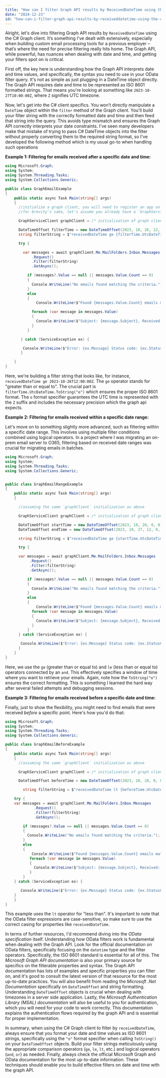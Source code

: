 ```yaml
---
title: "How can I filter Graph API results by ReceivedDateTime using the C# Graph client?"
date: "2024-12-23"
id: "how-can-i-filter-graph-api-results-by-receiveddatetime-using-the-c-graph-client"
---
```


Alright, let's dive into filtering Graph API results by `ReceivedDateTime` using the C# Graph client. It’s something I've dealt with extensively, especially when building custom email processing tools for a previous employer – that’s where the need for precise filtering really hits home. The Graph API, while powerful, has nuances when dealing with date and time, and getting your filters spot on is critical.

First off, the key here is understanding how the Graph API interprets date and time values, and specifically, the syntax you need to use in your OData filter query. It's not as simple as just plugging in a DateTime object directly. The Graph API requires date and time to be represented as ISO 8601 formatted strings. That means you're looking at something like `2023-10-27T10:00:00Z`, where `Z` signifies UTC timezone.

Now, let's get into the C# client specifics. You won’t directly manipulate a `DateTime` object within the `filter` method of the Graph client. You'll build your filter string with the correctly formatted date and time and then feed that string into the query. This avoids type mismatch and ensures the Graph API correctly interprets your date constraints. I've seen many developers make that mistake of trying to pass C# DateTime objects into the filter without properly converting them to the required string format, so I've developed the following method which is my usual go-to when handling such operations

**Example 1: Filtering for emails received after a specific date and time:**

```csharp
using Microsoft.Graph;
using System;
using System.Threading.Tasks;
using System.Collections.Generic;

public class GraphEmailExample
{
    public static async Task Main(string[] args)
    {
      //initialize a graph client, you will need to register an app on Azure and handle authentication.
      //for brevity's sake, let's assume you already have a `GraphServiceClient` instance called `graphClient`

      GraphServiceClient graphClient = /* initialization of graph client */;

      DateTimeOffset filterTime = new DateTimeOffset(2023, 10, 26, 12, 0, 0, TimeSpan.Zero); // UTC, October 26, 2023, 12:00:00
      string filterString = $"receivedDateTime ge {filterTime.UtcDateTime.ToString("o")}";

      try {

        var messages = await graphClient.Me.MailFolders.Inbox.Messages
            .Request()
            .Filter(filterString)
            .GetAsync();

          if (messages?.Value == null || messages.Value.Count == 0)
          {
            Console.WriteLine("No emails found matching the criteria.");
          }
          else
          {
              Console.WriteLine($"Found {messages.Value.Count} emails matching the specified criteria");

            foreach (var message in messages.Value)
            {
              Console.WriteLine($"Subject: {message.Subject}, Received: {message.ReceivedDateTime}");
            }
          }

       } catch (ServiceException ex) {

        Console.WriteLine($"Error: {ex.Message} Status code: {ex.StatusCode}");
       }

    }
}
```

Here, we're building a filter string that looks like, for instance, `receivedDateTime ge 2023-10-26T12:00:00Z`. The `ge` operator stands for "greater than or equal to".  The crucial part is `filterTime.UtcDateTime.ToString("o")` which ensures the proper ISO 8601 format. The `o` format specifier guarantees the UTC time is represented with the `Z` suffix and includes the necessary precision which the graph api expects.

**Example 2: Filtering for emails received within a specific date range:**

Let's move on to something slightly more advanced, such as filtering within a specific date range. This involves using multiple filter conditions combined using logical operators. In a project where I was migrating an on-prem email server to O365, filtering based on received date ranges was crucial for migrating emails in batches.

```csharp
using Microsoft.Graph;
using System;
using System.Threading.Tasks;
using System.Collections.Generic;


public class GraphEmailRangeExample
{
    public static async Task Main(string[] args)
    {

      //assuming the same `graphClient` initialization as above

      GraphServiceClient graphClient = /* initialization of graph client */;

      DateTimeOffset startTime = new DateTimeOffset(2023, 10, 20, 0, 0, 0, TimeSpan.Zero); // UTC, October 20, 2023, 00:00:00
      DateTimeOffset endTime = new DateTimeOffset(2023, 10, 27, 12, 0, 0, TimeSpan.Zero);   // UTC, October 27, 2023, 12:00:00

      string filterString = $"receivedDateTime ge {startTime.UtcDateTime.ToString("o")} and receivedDateTime le {endTime.UtcDateTime.ToString("o")}";

      try {

      var messages = await graphClient.Me.MailFolders.Inbox.Messages
           .Request()
           .Filter(filterString)
           .GetAsync();

          if (messages?.Value == null || messages.Value.Count == 0)
          {
            Console.WriteLine("No emails found matching the criteria.");
          }
          else
          {
              Console.WriteLine($"Found {messages.Value.Count} emails matching the specified criteria");
            foreach (var message in messages.Value)
            {
              Console.WriteLine($"Subject: {message.Subject}, Received: {message.ReceivedDateTime}");
            }
          }
      } catch (ServiceException ex) {

       Console.WriteLine($"Error: {ex.Message} Status code: {ex.StatusCode}");
      }
    }
}
```

Here, we use the `ge` (greater than or equal to) and `le` (less than or equal to) operators connected by an `and`. This effectively specifies a window of time where you want to retrieve your emails. Again, note how the `ToString("o")` ensures the correct formatting. This is something I learned the hard way after several failed attempts and debugging sessions.

**Example 3: Filtering for emails received before a specific date and time:**

Finally, just to show the flexibility, you might need to find emails that were received *before* a specific point. Here's how you'd do that:

```csharp
using Microsoft.Graph;
using System;
using System.Threading.Tasks;
using System.Collections.Generic;

public class GraphEmailBeforeExample
{
    public static async Task Main(string[] args)
    {
      //assuming the same `graphClient` initialization as above

      GraphServiceClient graphClient = /* initialization of graph client */;

      DateTimeOffset beforeTime = new DateTimeOffset(2023, 10, 28, 0, 0, 0, TimeSpan.Zero); // UTC, October 28, 2023, 00:00:00

        string filterString = $"receivedDateTime lt {beforeTime.UtcDateTime.ToString("o")}";

    try {
    var messages = await graphClient.Me.MailFolders.Inbox.Messages
             .Request()
             .Filter(filterString)
             .GetAsync();

        if (messages?.Value == null || messages.Value.Count == 0)
        {
          Console.WriteLine("No emails found matching the criteria.");
        }
        else
        {
            Console.WriteLine($"Found {messages.Value.Count} emails matching the specified criteria");
           foreach (var message in messages.Value)
           {
             Console.WriteLine($"Subject: {message.Subject}, Received: {message.ReceivedDateTime}");
           }
        }
    } catch (ServiceException ex) {

       Console.WriteLine($"Error: {ex.Message} Status code: {ex.StatusCode}");
    }
    }
}
```

This example uses the `lt` operator for "less than". It's important to note that the OData filter expressions are case-sensitive, so make sure to use the correct casing for properties like `receivedDateTime`.

In terms of further resources, I'd recommend diving into the *OData specification* itself. Understanding how OData filters work is fundamental when dealing with the Graph API. Look for the official documentation on OData filters, specifically focusing on the `datetime` type and the filter operators. Specifically, the ISO 8601 standard is essential for all of this. The *Microsoft Graph API documentation* is also your primary source for specifics on the filterable properties and syntax. The Graph API documentation has lots of examples and specific properties you can filter on, and it's good to consult the latest version of that resource for the most up-to-date practices. You will also benefit from reading the *Microsoft .Net Documentation* specifically on `DateTimeOffset` and string formatting. Understanding `DateTimeOffset` objects is crucial when dealing with timezones in a server side application. Lastly, the *Microsoft Authentication Library (MSAL) documentation* will also be useful to you for authentication, which you will need for your code to work correctly. This documentation explains the authentication flows required by the graph API and is essential for proper implementation.

In summary, when using the C# Graph client to filter by `receivedDateTime`, always ensure that you format your date and time values as ISO 8601 strings, specifically using the `"o"` format specifier when calling `ToString()` on your `DateTimeOffset` objects. Build your filter strings meticulously using the appropriate comparison operators (`ge`, `le`, `lt`, etc.) and logical operators (`and`, `or`) as needed. Finally, always check the official Microsoft Graph and OData documentation for the most up-to-date information. These techniques should enable you to build effective filters on date and time with the graph API.
